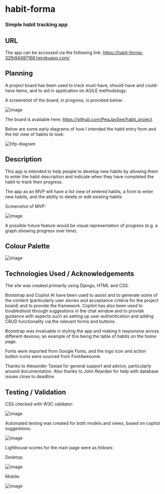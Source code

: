 # habit-forma

### Simple habit tracking app

## URL

The app can be accessed via the following link: https://habit-forma-32fb84497168.herokuapp.com/

## Planning

A project board has been used to track must-have, should-have and could-have items, and to aid in application on AGILE methodology:

A screenshot of the board, in progress, is provided below:

![image](https://github.com/user-attachments/assets/f28ef02d-3db4-4d77-8df3-fe45f9737fc3) 

The board is available here:  https://github.com/PeaJaySee/habit_project


Below are some early diagrams of how I intended the habit entry form and the list view of habits to look:

![hfp-diagram](https://github.com/user-attachments/assets/8c520749-071e-4e6a-9928-2d5664fec402)



## Description

This app is intended to help people to develop new habits by allowing them to enter the habit description and indicate when they have completed the habit to track their progress. 

The app as an MVP will have a list view of entered habits, a form to enter new habits, and the ability to delete or edit existing habits.

Screenshot of MVP:

![image](https://github.com/user-attachments/assets/328c4a9e-1727-41f8-a818-259970934ad9)


A possible future feature would be visual representation of progress (e.g. a graph showing progress over time).

## Colour Palette

![image](https://github.com/user-attachments/assets/d042dc67-9447-47f5-8dcd-056eb41dac99)


## Technologies Used / Acknowledgements

The site was created primarily using Django, HTML and CSS. 

Bootstrap and Copilot AI have been used to assist and to generate some of the content (particularly user stories and acceptance criteria for the project board) and to provide the framework. Copilot has also been used to troubleshoot through suggestions in the chat window and to provide guidance with aspects such as setting up user authentication and adding CRUD functionality via the relevant forms and buttons.

Bootstrap was invaluable in styling the app and making it responsive across different devices; an example of this being the table of habits on the home page.

Fonts were imported from Google Fonts, and the logo icon and action button icons were sourced from FontAwesome.

Thanks to Alexander Tastad for general support and advice, particularly around documentation. Also thanks to John Rearden for help with database issues close to deadline.

## Testing / Validation

CSS checked with W3C validator:

![image](https://github.com/user-attachments/assets/ab6c15a2-44ed-46db-be75-2341885bd47d)

Automated testing was created for both models and views, based on copilot suggestions:

![image](https://github.com/user-attachments/assets/464ffe9d-bac1-40ae-87e6-104dd782fb86)

Lighthouse scores for the main page were as follows:

Desktop:

![image](https://github.com/user-attachments/assets/81106db1-16d7-41df-98ae-353b9fc42bac)

Mobile:

![image](https://github.com/user-attachments/assets/4e6ba896-07ec-476c-84b2-c7902b47e770)



